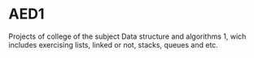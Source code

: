 # AED1
Projects of college of the subject Data structure and algorithms 1, wich includes exercising lists, linked or not, stacks, queues and etc.
